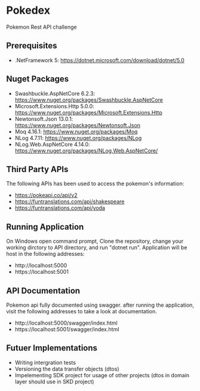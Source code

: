 # Pokedex
Pokemon Rest API challenge

## Prerequisites
- .NetFramework 5: https://dotnet.microsoft.com/download/dotnet/5.0

## Nuget Packages
- Swashbuckle.AspNetCore 6.2.3: https://www.nuget.org/packages/Swashbuckle.AspNetCore
- Microsoft.Extensions.Http 5.0.0: https://www.nuget.org/packages/Microsoft.Extensions.Http
- Newtonsoft.Json 13.0.1: https://www.nuget.org/packages/Newtonsoft.Json
- Moq 4.16.1: https://www.nuget.org/packages/Moq
- NLog 4.7.11: https://www.nuget.org/packages/NLog
- NLog.Web.AspNetCore 4.14.0: https://www.nuget.org/packages/NLog.Web.AspNetCore/

## Third Party APIs
The following APIs has been used to access the pokemon's information:
- https://pokeapi.co/api/v2
- https://funtranslations.com/api/shakespeare
- https://funtranslations.com/api/yoda

## Running Application
On Windows open command prompt, Clone the repository, change your working dirctory to API directory, and run "dotnet run".
Application will be host in the following addresses: 
- http://localhost:5000
- https://localhost:5001

## API Documentation
Pokemon api fully documented using swagger. after running the application, visit the following addresses to take a look at documentation.
- http://localhost:5000/swagger/index.html
- https://localhost:5001/swagger/index.html

## Futuer Implementations
- Writing intergration tests
- Versioning the data transfer objects (dtos)
- Impelementing SDK project for usage of other projects (dtos in domain layer should use in SKD project)